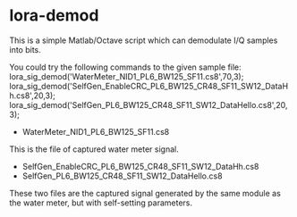 # lora-demod

This is a simple Matlab/Octave script which can demodulate I/Q samples into bits. 

You could try the following commands to the given sample file:
lora_sig_demod('WaterMeter_NID1_PL6_BW125_SF11.cs8',70,3);
lora_sig_demod('SelfGen_EnableCRC_PL6_BW125_CR48_SF11_SW12_DataHh.cs8',20,3);
lora_sig_demod('SelfGen_PL6_BW125_CR48_SF11_SW12_DataHello.cs8',20,3);

- WaterMeter_NID1_PL6_BW125_SF11.cs8

This is the file of captured water meter signal.

- SelfGen_EnableCRC_PL6_BW125_CR48_SF11_SW12_DataHh.cs8
- SelfGen_PL6_BW125_CR48_SF11_SW12_DataHello.cs8

These two files are the captured signal generated by the same module as the water meter, but with self-setting parameters. 